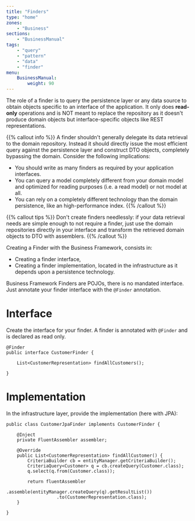 ```yaml
---
title: "Finders"
type: "home"
zones:
    - "Business"
sections:
    - "BusinessManual"
tags:
    - "query"
    - "pattern"
    - "data"
    - "finder"
menu:
    BusinessManual:
        weight: 90
---
```


The role of a finder is to query the persistence layer or any data source to obtain objects specific to an interface of the application. It only does **read-only** operations and is NOT meant to replace the repository as it doesn't produce domain objects but interface-specific objects like REST representations.

{{% callout info %}}
A finder shouldn't generally delegate its data retrieval to the domain repository. Instead it should directly issue the most efficient query against the persistence layer and construct DTO objects, completely bypassing the domain. Consider the following implications:

* You should write as many finders as required by your application interfaces.
* You can query a model completely different from your domain model and optimized for reading purposes (i.e. a read model) or not model at all.
* You can rely on a completely different technology than the domain persistence, like an high-performance index.
{{% /callout %}}

{{% callout tips %}}
Don't create finders needlessly: if your data retrieval needs are simple enough to not require a finder, just use the domain repositories directly in your interface and transform the retrieved domain objects to DTO with assemblers.
{{% /callout %}}

Creating a Finder with the Business Framework, consists in:

* Creating a finder interface,
* Creating a finder implementation, located in the infrastructure as it depends upon a persistence technology.

Business Framework Finders are POJOs, there is no mandated interface. Just annotate your finder interface with the
`@Finder` annotation.

# Interface

Create the interface for your finder. A finder is annotated with `@Finder` and is declared as read only.

```
@Finder
public interface CustomerFinder {

    List<CustomerRepresentation> findAllCustomers();

}
```

# Implementation

In the infrastructure layer, provide the implementation (here with JPA):

```
public class CustomerJpaFinder implements CustomerFinder {

    @Inject
    private FluentAssembler assembler;

    @Override
    public List<CustomerRepresentation> findAllCustomer() {
        CriteriaBuilder cb = entityManager.getCriteriaBuilder();
        CriteriaQuery<Customer> q = cb.createQuery(Customer.class);
        q.select(q.from(Customer.class));

        return fluentAssembler
                   .assemble(entityManager.createQuery(q).getResultList())
                   .to(CustomerRepresentation.class);
    }

}
```

